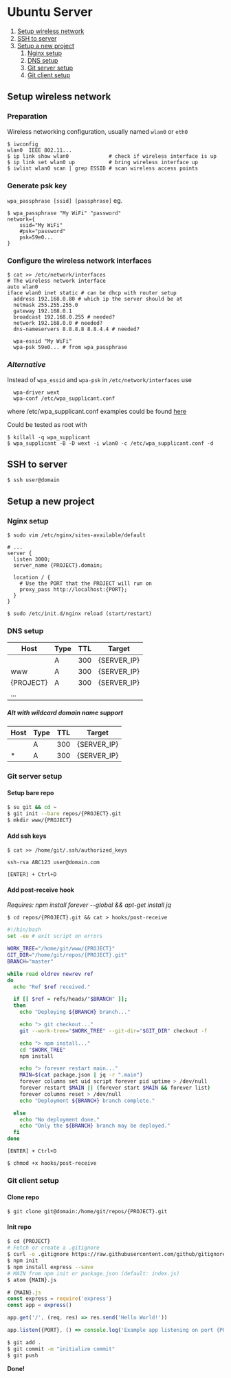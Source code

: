 Ubuntu Server
============

1. [Setup wireless network](#setup-wireless-network)
2. [SSH to server](#ssh-to-server)
3. [Setup a new project](#setup-a-new-project)
    1. [Nginx setup](#nginx-setup)
    2. [DNS setup](#dns-setup)
    3. [Git server setup](#git-server-setup)
    4. [Git client setup](#git-client-setup)

Setup wireless network
----------------------
### Preparation
Wireless networking configuration, usually named `wlan0` or `eth0`
```
$ iwconfig
wlan0  IEEE 802.11...
$ ip link show wlan0             # check if wireless interface is up
$ ip link set wlan0 up           # bring wireless interface up
$ iwlist wlan0 scan | grep ESSID # scan wireless access points
```

### Generate psk key
`wpa_passphrase [ssid] [passphrase]` eg.

```
$ wpa_passphrase "My WiFi" "password"
network={
    ssid="My WiFi"
    #psk="password"
    psk=59e0...
}
```

### Configure the wireless network interfaces
```
$ cat >> /etc/network/interfaces
# The wireless network interface
auto wlan0
iface wlan0 inet static # can be dhcp with router setup
  address 192.168.0.80 # which ip the server should be at
  netmask 255.255.255.0
  gateway 192.168.0.1
  broadcast 192.168.0.255 # needed?
  network 192.168.0.0 # needed?  
  dns-nameservers 8.8.8.8 8.8.4.4 # needed?

  wpa-essid "My WiFi"
  wpa-psk 59e0... # from wpa_passphrase
```

### *Alternative*

Instead of `wpa_essid` and `wpa-psk` in `/etc/network/interfaces` use 
```
  wpa-driver wext
  wpa-conf /etc/wpa_supplicant.conf
```
where /etc/wpa_supplicant.conf examples could be found [here](http://www.lsi.upc.edu/lclsi/Manuales/wireless/files/wpa_supplicant.conf)

Could be tested as root with 
```
$ killall -q wpa_supplicant
$ wpa_supplicant -B -D wext -i wlan0 -c /etc/wpa_supplicant.conf -d
```

SSH to server
-------------
`$ ssh user@domain`

Setup a new project
-------------------

### Nginx setup
`$ sudo vim /etc/nginx/sites-available/default`

```nginx
# ...
server {
  listen 3000;
  server_name {PROJECT}.domain;
  
  location / {
    # Use the PORT that the PROJECT will run on
    proxy_pass http://localhost:{PORT};
  }
}
```

`$ sudo /etc/init.d/nginx reload (start/restart)`

### DNS setup
| Host      | Type | TTL | Target      |
| --------- | ---- | --- | ----------- |
|           | A    | 300 | {SERVER_IP} |
| www       | A    | 300 | {SERVER_IP} |
| {PROJECT} | A    | 300 | {SERVER_IP} |
| ...

##### Alt with wildcard domain name support
| Host      | Type | TTL | Target      |
| --------- | ---- | --- | ----------- |
|           | A    | 300 | {SERVER_IP} |
| *         | A    | 300 | {SERVER_IP} |

### Git server setup
#### Setup bare repo
```sh
$ su git && cd ~
$ git init --bare repos/{PROJECT}.git
$ mkdir www/{PROJECT}
```

#### Add ssh keys
`$ cat >> /home/git/.ssh/authorized_keys`

```
ssh-rsa ABC123 user@domain.com
```
`[ENTER] + Ctrl+D`

#### Add post-receive hook
*Requires: npm install forever --global && apt-get install jq*

`$ cd repos/{PROJECT}.git && cat > hooks/post-receive`

```bash
#!/bin/bash 
set -eu # exit script on errors

WORK_TREE="/home/git/www/{PROJECT}"
GIT_DIR="/home/git/repos/{PROJECT}.git"
BRANCH="master"

while read oldrev newrev ref
do
  echo "Ref $ref received."

  if [[ $ref = refs/heads/"$BRANCH" ]];
  then
    echo "Deploying ${BRANCH} branch..."

    echo "> git checkout..."
    git --work-tree="$WORK_TREE" --git-dir="$GIT_DIR" checkout -f

    echo "> npm install..."
    cd "$WORK_TREE"
    npm install

    echo "> forever restart main..."
    MAIN=$(cat package.json | jq -r ".main")
    forever columns set uid script forever pid uptime > /dev/null
    forever restart $MAIN || (forever start $MAIN && forever list)
    forever columns reset > /dev/null
    echo "Deployment ${BRANCH} branch complete."

  else
    echo "No deployment done."
    echo "Only the ${BRANCH} branch may be deployed."
  fi
done
```
`[ENTER] + Ctrl+D`

`$ chmod +x hooks/post-receive`

### Git client setup
#### Clone repo
`$ git clone git@domain:/home/git/repos/{PROJECT}.git`

#### Init repo
```sh
$ cd {PROJECT}
# Fetch or create a .gitignore
$ curl -o .gitignore https://raw.githubusercontent.com/github/gitignore/master/Node.gitignore
$ npm init
$ npm install express --save
# MAIN from npm init or package.json (default: index.js)
$ atom {MAIN}.js
```
```js
# {MAIN}.js
const express = require('express')
const app = express()

app.get('/', (req, res) => res.send('Hello World!'))

app.listen({PORT}, () => console.log('Example app listening on port {PORT}!'))
```
```sh
$ git add .
$ git commit -m "initialize commit"
$ git push
```

**Done!**
